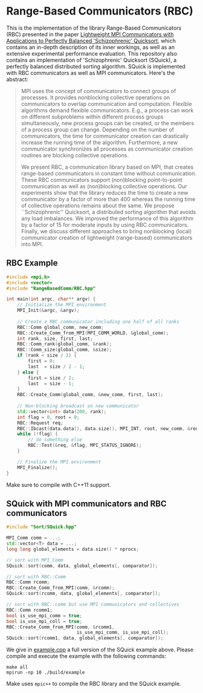 # Range-Based Communicators (RBC)

This is the implementation of the library Range-Based Communicators (RBC) presented in the paper [Lightweight MPI Communicators with Applications to Perfectly Balanced 'Schizophrenic' Quicksort](https://arxiv.org/abs/1710.08027),
which contains an in-depth description of its inner workings, as well as an extensive experimental performance evaluation.
This repository also contains an implementation of 'Schizophrenic' Quicksort (SQuick), a perfectly balanced distributed sorting algorithm.
SQuick is implemented with RBC communicators as well as MPI communicators.
Here's the abstract:

> MPI uses the concept of communicators to connect groups of processes.
> It provides nonblocking collective operations on communicators to overlap communication and computation.
> Flexible algorithms demand flexible communicators.
> E.g., a process can work on different subproblems within different process groups simultaneously, new process groups can be created, or the members of a process group can change.
> Depending on the number of communicators, the time for communicator creation can drastically increase the running time of the algorithm.
> Furthermore, a new communicator synchronizes all processes as communicator creation routines are blocking collective operations.
> 
> We present RBC, a communication library based on MPI, that creates range-based communicators in constant time without communication.
> These RBC communicators support (non)blocking point-to-point communication as well as (non)blocking collective operations.
> Our experiments show that the library reduces the time to create a new communicator by a factor of more than 400 whereas the running time of collective operations remains about the same.
> We propose ``Schizophrenic'' Quicksort, a distributed sorting algorithm that avoids any load imbalances.
> We improved the performance of this algorithm by a factor of 15 for moderate inputs by using RBC communicators.
> Finally, we discuss different approaches to bring nonblocking (local) communicator creation of lightweight (range-based) communicators into MPI.

## RBC Example

```C++
#include <mpi.h>
#include <vector>
#include "RangeBasedComm/RBC.hpp"

int main(int argc, char** argv) {
    // Initialize the MPI environment
    MPI_Init(&argc, &argv);
    
    // Create a RBC communicator including one half of all ranks
    RBC::Comm global_comm, new_comm;
    RBC::Create_Comm_from_MPI(MPI_COMM_WORLD, &global_comm);
    int rank, size, first, last;
    RBC::Comm_rank(global_comm, &rank);
    RBC::Comm_size(global_comm, &size);
    if (rank < size / 2) {
        first = 0; 
        last  = size / 2 - 1;
    } else {
        first = size / 2; 
        last  = size - 1;
    }    
    RBC::Create_Comm(global_comm, &new_comm, first, last);
    
    // Non-blocking broadcast on new communicator
    std::vector<int> data(200, rank);
    int flag = 0, root = 0;
    RBC::Request req; 
    RBC::Ibcast(data.data(), data.size(), MPI_INT, root, new_comm, &req);
    while (!flag) {
        // do something else
        RBC::Test(&req, &flag, MPI_STATUS_IGNORE);
    }

    // Finalize the MPI environment
    MPI_Finalize();
}
```

Make sure to compile with C++11 support.


## SQuick with MPI communicators and RBC communicators

```C++
#include "Sort/SQuick.hpp"

MPI_Comm comm = ...;
std::vector<T> data = ...;
long long global_elements = data.size() * nprocs;

// sort with MPI_Comm
SQuick::sort(comm, data, global_elements[, comparator]);

// sort with RBC::Comm
RBC::Comm rcomm;
RBC::Create_Comm_from_MPI(comm, &rcomm);
SQuick::sort(rcomm, data, global_elements[, comparator]);

// sort with RBC::comm but use MPI communicators and collectives
RBC::Comm rcomm1;
bool is_use_mpi_comm = true;
bool is_use_mpi_coll = true;
RBC::Create_Comm_from_MPI(comm, &rcomm1,
                          is_use_mpi_comm, is_use_mpi_coll);
SQuick::sort(rcomm1, data, global_elements[, comparator]);
```

We give in [example.cpp](example.cpp) a full version of the SQuick example above. Please compile and execute the example with the following commands:
```
make all
mpirun -np 10 ./build/example
```

Make uses `mpic++` to compile the RBC library and the SQuick example.